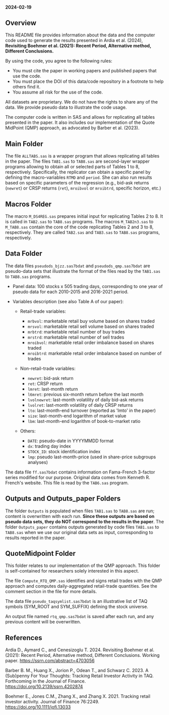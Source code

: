 #### 2024-02-19 

## Overview

This README file provides information about the data and the computer code used to generate the results presented in Ardia et al. (2024), **Revisiting Boehmer et al. (2021): Recent Period, Alternative method, Different Conclusions.**

By using the code, you agree to the following rules:

- You must cite the paper in working papers and published papers that use the code.
- You must place the DOI of this data/code repository in a footnote to help others find it.
- You assume all risk for the use of the code.

All datasets are proprietary. We do not have the rights to share any of the data. We provide pseudo data to illustrate the code usage. 

The computer code is written in SAS and allows for replicating all tables presented in the paper. It also includes our implementation of the Quote MidPoint (QMP) approach, as advocated by Barber et al. (2023).

## Main Folder

The file `ALLTABS.sas` is a wrapper program that allows replicating all tables in the paper.
The files `TAB1.sas` to `TAB8.sas` are second-layer wrapper programs allowing to obtain all or selected parts of Tables 1 to 8, respectively.
Specifically, the replicator can obtain a specific panel by defining the macro-variables `RTMD` and `period`. She can also run results based on specific parameters of the regression (e.g., bid-ask returns (`newret`) or CRSP returns (`ret`), `mroibvol` or `mroibtrd`, specific horizon, etc.)

## Macros Folder

The macro `M_DS4REG.sas` prepares initial input for replicating Tables 2 to 8. It is called in `TAB2.sas` to `TAB8.sas` programs.
The macros `M_TAB2n3.sas` to `M_TAB8.sas` contain the core of the code replicating Tables 2 and 3 to 8, respectively. They are called `TAB2.sas` and `TAB3.sas` to `TAB8.sas` programs, respectively.

## Data Folder

The data files `pseudods_bjzz.sas7bdat` and `pseudods_qmp.sas7bdat` are pseudo-data sets that illustrate the format of the files read by the `TAB1.sas` to `TAB8.sas` programs. 

- Panel data: 100 stocks x 505 trading days, corresponding to one year of pseudo data for each 2010-2015 and 2016-2021 period.

- Variables description (see also Table A of our paper):

  * Retail-trade variables:
	* `mrbvol`: marketable retail buy volume based on shares traded
	* `mrsvol`: marketable retail sell volume based on shares traded
	* `mrbtrd`: marketable retail number of buy trades
	* `mrstrd`: marketable retail number of sell trades
	* `mroibvol`: marketable retail order imbalance based on shares traded
	* `mroibtrd`: marketable retail order imbalance based on number of trades
	
  * Non-retail-trade variables:
	* `newret`: bid-ask return
	* `ret`: CRSP return
	* `lmret`: last-month return
	* `l6mret`: previous six-month return before the last month
	* `lvolnewret`: last-month volatility of daily bid-ask returns
	* `lvolret`: last-month volatility of daily CRSP returns
	* `lto`: last-month-end turnover (reported as 'lmto' in the paper)
	* `size`: last-month-end logarithm of market value
	* `lbm`: last-month-end logarithm of book-to-market ratio
	
  * Others:
	* `DATE`: pseudo-date in YYYYMMDD format
	* `dx`: trading day index
	* `STOCK_ID`: stock identification index
	* `lmp`: pseudo last-month-price (used in share-price subgroups analyses)

The data file `ff.sas7bdat` contains information on Fama-French 3-factor series modified for our purpose. Original data comes from Kenneth R. French's website. This file is read by the `TAB6.sas` program.

## Outputs and Outputs_paper Folders

The folder `Outputs` is populated when files `TAB1.sas` to `TAB8.sas` are run; content is overwritten with each run. **Since these outputs are based on pseudo data sets, they do NOT correspond to the results in the paper**.
The folder `Outputs_paper` contains outputs generated by code files `TAB1.sas` to `TAB8.sas` when we use our original data sets as input, corresponding to results reported in the paper.

## QuoteMidpoint Folder

This folder relates to our implementation of the QMP approach. This folder is self-contained for researchers solely interested in this aspect.

The file `Compute_RTQ_QMP.sas` identifies and signs retail trades with the QMP approach and computes daily-aggregated retail-trade quantities. See the comment section in the file for more details.

The data file `pseudo_taqsymlist.sas7bdat` is an illustrative list of TAQ symbols (SYM_ROOT and SYM_SUFFIX) defining the stock universe.

An output file named `rtq_qmp.sas7bdat` is saved after each run, and any previous content will be overwritten.

## References

Ardia D., Aymard C., and Cenesizoglu T. 2024. Revisiting Boehmer et al. (2021): Recent Period, Alternative method, Different Conclusions. Working paper. https://ssrn.com/abstract=4703056

Barber B. M., Huang X., Jorion P., Odean T., and Schwarz C. 2023. A (Sub)penny For Your Thoughts: Tracking Retail Investor Activity in TAQ. Forthcoming in the Journal of Finance. https://doi.org/10.2139/ssrn.4202874

Boehmer E., Jones C.M., Zhang X., and Zhang X. 2021. Tracking retail investor activity. Journal of Finance 76:2249. https://doi.org/10.1111/jofi.13033 
